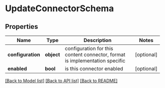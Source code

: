 # UpdateConnectorSchema

## Properties
Name | Type | Description | Notes
------------ | ------------- | ------------- | -------------
**configuration** | **object** | configuration for this content connector, format is implementation specific | [optional] 
**enabled** | **bool** | is this connector enabled | [optional] 

[[Back to Model list]](../README.md#documentation-for-models) [[Back to API list]](../README.md#documentation-for-api-endpoints) [[Back to README]](../README.md)

